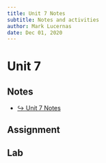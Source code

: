 ```yaml
---
title: Unit 7 Notes
subtitle: Notes and activities
author: Mark Lucernas
date: Dec 01, 2020
---
```



# Unit 7

## Notes

- [↪ Unit 7 Notes](notes)

## Assignment

## Lab

